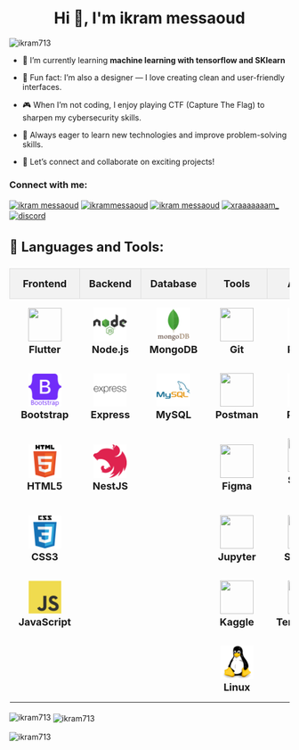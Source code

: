 <h1 align="center">Hi 👋, I'm ikram messaoud</h1>

<p align="left"> <img src="https://komarev.com/ghpvc/?username=ikram713&label=Profile%20views&color=0e75b6&style=flat" alt="ikram713" /> </p>



- 🌱 I’m currently learning **machine learning with tensorflow  and SKlearn**

- 🎨 Fun fact: I’m also a designer — I love creating clean and user-friendly interfaces.

- 🎮 When I’m not coding, I enjoy playing CTF (Capture The Flag) to sharpen my cybersecurity skills.

- 🚀 Always eager to learn new technologies and improve problem-solving skills.

- 🔗 Let’s connect and collaborate on exciting projects!


<h3 align="left">Connect with me:</h3>
<p align="left">
<a href="https://www.linkedin.com/in/ikram-messaoud-08466b335" target="blank"><img align="center" src="https://raw.githubusercontent.com/rahuldkjain/github-profile-readme-generator/master/src/images/icons/Social/linked-in-alt.svg" alt="ikram messaoud" height="30" width="40" /></a>
<a href="https://kaggle.com/ikrammessaoud" target="blank"><img align="center" src="https://raw.githubusercontent.com/rahuldkjain/github-profile-readme-generator/master/src/images/icons/Social/kaggle.svg" alt="ikrammessaoud" height="30" width="40" /></a>
<a href="https://www.facebook.com/share/16oDeTxd6x/" target="blank"><img align="center" src="https://raw.githubusercontent.com/rahuldkjain/github-profile-readme-generator/master/src/images/icons/Social/facebook.svg" alt="ikram messaoud" height="30" width="40" /></a>
<a href="https://www.instagram.com/xraaaaam_?igsh=ZGQwcDhrdXBiMG9q" target="blank"><img align="center" src="https://raw.githubusercontent.com/rahuldkjain/github-profile-readme-generator/master/src/images/icons/Social/instagram.svg" alt="xraaaaaaam_" height="30" width="40" /></a>
<a href="https://discord.gg/AsuaFdWh" target="blank">
 <img align="center" src="https://raw.githubusercontent.com/rahuldkjain/github-profile-readme-generator/master/src/images/icons/Social/discord.svg" alt="discord" height="30" width="40" />
</a>

</p>

<h3 align="left" style="font-size: 24px;">🚀 Languages and Tools:</h3>
<table style="width:100%; border-collapse: collapse; font-size: 18px;">
  <thead>
    <tr style="background-color: #f2f2f2;">
      <th style="text-align:center; padding: 16px; border: 1px solid #ddd;">Frontend</th>
      <th style="text-align:center; padding: 16px; border: 1px solid #ddd;">Backend</th>
      <th style="text-align:center; padding: 16px; border: 1px solid #ddd;">Database</th>
      <th style="text-align:center; padding: 16px; border: 1px solid #ddd;">Tools</th>
      <th style="text-align:center; padding: 16px; border: 1px solid #ddd;">AI / ML</th>
    </tr>
  </thead>
  <tbody>
    <tr>
      <td align="center" style="padding:16px;"><a href="https://flutter.dev" target="_blank"><img src="https://www.vectorlogo.zone/logos/flutterio/flutterio-icon.svg" width="60" height="60"/></a><br/><strong>Flutter</strong></td>
      <td align="center" style="padding:16px;"><a href="https://nodejs.org" target="_blank"><img src="https://raw.githubusercontent.com/devicons/devicon/master/icons/nodejs/nodejs-original-wordmark.svg" width="60" height="60"/></a><br/><strong>Node.js</strong></td>
      <td align="center" style="padding:16px;"><a href="https://www.mongodb.com/" target="_blank"><img src="https://raw.githubusercontent.com/devicons/devicon/master/icons/mongodb/mongodb-original-wordmark.svg" width="60" height="60"/></a><br/><strong>MongoDB</strong></td>
      <td align="center" style="padding:16px;"><a href="https://git-scm.com/" target="_blank"><img src="https://www.vectorlogo.zone/logos/git-scm/git-scm-icon.svg" width="60" height="60"/></a><br/><strong>Git</strong></td>
      <td align="center" style="padding:16px;"><a href="https://www.python.org" target="_blank"><img src="https://raw.githubusercontent.com/devicons/devicon/master/icons/python/python-original.svg" width="60" height="60"/></a><br/><strong>Python</strong></td>
    </tr>
    <tr>
      <td align="center" style="padding:16px;"><a href="https://getbootstrap.com" target="_blank"><img src="https://raw.githubusercontent.com/devicons/devicon/master/icons/bootstrap/bootstrap-plain-wordmark.svg" width="60" height="60"/></a><br/><strong>Bootstrap</strong></td>
      <td align="center" style="padding:16px;"><a href="https://expressjs.com" target="_blank"><img src="https://raw.githubusercontent.com/devicons/devicon/master/icons/express/express-original-wordmark.svg" width="60" height="60"/></a><br/><strong>Express</strong></td>
      <td align="center" style="padding:16px;"><a href="https://www.mysql.com/" target="_blank"><img src="https://raw.githubusercontent.com/devicons/devicon/master/icons/mysql/mysql-original-wordmark.svg" width="60" height="60"/></a><br/><strong>MySQL</strong></td>
      <td align="center" style="padding:16px;"><a href="https://postman.com" target="_blank"><img src="https://www.vectorlogo.zone/logos/getpostman/getpostman-icon.svg" width="60" height="60"/></a><br/><strong>Postman</strong></td>
      <td align="center" style="padding:16px;"><a href="https://pandas.pydata.org/" target="_blank"><img src="https://raw.githubusercontent.com/devicons/devicon/2ae2a900d2f041da66e950e4d48052658d850630/icons/pandas/pandas-original.svg" width="60" height="60"/></a><br/><strong>Pandas</strong></td>
    </tr>
    <tr>
      <td align="center" style="padding:16px;"><a href="https://www.w3.org/html/" target="_blank"><img src="https://raw.githubusercontent.com/devicons/devicon/master/icons/html5/html5-original-wordmark.svg" width="60" height="60"/></a><br/><strong>HTML5</strong></td>
      <td align="center" style="padding:16px;"><a href="https://nestjs.com/" target="_blank"><img src="https://raw.githubusercontent.com/devicons/devicon/master/icons/nestjs/nestjs-plain.svg" width="60" height="60"/></a><br/><strong>NestJS</strong></td>
      <td></td>
      <td align="center" style="padding:16px;"><a href="https://www.figma.com/" target="_blank"><img src="https://www.vectorlogo.zone/logos/figma/figma-icon.svg" width="60" height="60"/></a><br/><strong>Figma</strong></td>
      <td align="center" style="padding:16px;"><a href="https://scikit-learn.org/" target="_blank"><img src="https://upload.wikimedia.org/wikipedia/commons/0/05/Scikit_learn_logo_small.svg" width="60" height="60"/></a><br/><strong>Scikit-learn</strong></td>
    </tr>
    <tr>
      <td align="center" style="padding:16px;"><a href="https://www.w3schools.com/css/" target="_blank"><img src="https://raw.githubusercontent.com/devicons/devicon/master/icons/css3/css3-original-wordmark.svg" width="60" height="60"/></a><br/><strong>CSS3</strong></td>
      <td></td>
      <td></td>
      <td align="center" style="padding:16px;"><a href="https://jupyter.org/" target="_blank"><img src="https://upload.wikimedia.org/wikipedia/commons/3/38/Jupyter_logo.svg" width="60" height="60"/></a><br/><strong>Jupyter</strong></td>
      <td align="center" style="padding:16px;"><a href="https://seaborn.pydata.org/" target="_blank"><img src="https://seaborn.pydata.org/_images/logo-mark-lightbg.svg" width="60" height="60"/></a><br/><strong>Seaborn</strong></td>
    </tr>
    <tr>
      <td align="center" style="padding:16px;"><a href="https://developer.mozilla.org/en-US/docs/Web/JavaScript" target="_blank"><img src="https://raw.githubusercontent.com/devicons/devicon/master/icons/javascript/javascript-original.svg" width="60" height="60"/></a><br/><strong>JavaScript</strong></td>
      <td></td>
      <td></td>
      <td align="center" style="padding:16px;"><a href="https://www.kaggle.com/" target="_blank"><img src="https://upload.wikimedia.org/wikipedia/commons/7/7c/Kaggle_logo.png" width="60" height="60"/></a><br/><strong>Kaggle</strong></td>
      <td align="center" style="padding:16px;"><a href="https://www.tensorflow.org" target="_blank"><img src="https://www.vectorlogo.zone/logos/tensorflow/tensorflow-icon.svg" width="60" height="60"/></a><br/><strong>TensorFlow</strong></td>
    </tr>
    <tr>
      <td align="center" style="padding:16px;"></td>
      <td></td>
      <td></td>
      <td align="center" style="padding:16px;"><a href="https://www.linux.org/" target="_blank"><img src="https://raw.githubusercontent.com/devicons/devicon/master/icons/linux/linux-original.svg" width="60" height="60"/></a><br/><strong>Linux</strong></td>
      <td></td>
    </tr>
  </tbody>
</table>




<p><img align="left" src="https://github-readme-stats.vercel.app/api/top-langs?username=ikram713&show_icons=true&locale=en&layout=compact" alt="ikram713" /></p>

<p>&nbsp;<img align="center" src="https://github-readme-stats.vercel.app/api?username=ikram713&show_icons=true&locale=en" alt="ikram713" /></p>

<p><img align="center" src="https://github-readme-streak-stats.herokuapp.com/?user=ikram713&" alt="ikram713" /></p>


